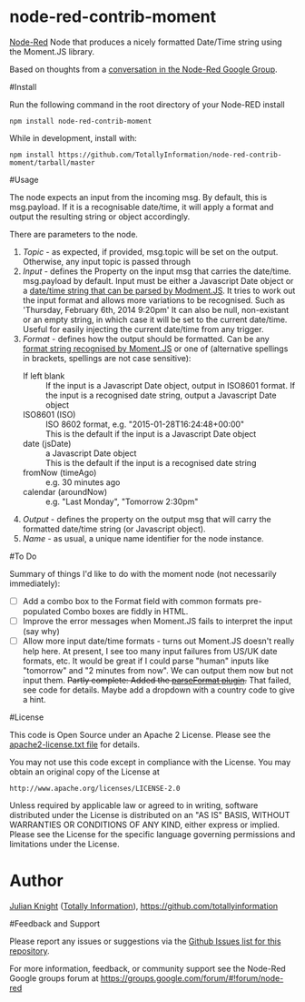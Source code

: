 # node-red-contrib-moment
[Node-Red](http://nodered.org) Node that produces a nicely formatted Date/Time string using the Moment.JS library.

Based on thoughts from a [conversation in the Node-Red Google Group](https://groups.google.com/d/msg/node-red/SXEGvfFLfQA/fhJCGBWvYEAJ).

#Install

Run the following command in the root directory of your Node-RED install

	npm install node-red-contrib-moment

While in development, install with:
   
    npm install https://github.com/TotallyInformation/node-red-contrib-moment/tarball/master

#Usage

The node expects an input from the incoming msg. By default, this is msg.payload. If it is a recognisable date/time, it will apply a format and output the resulting string or
object accordingly.

There are parameters to the node.

1. *Topic* - as expected, if provided, msg.topic will be set on the output. Otherwise, any input topic is passed through
2. *Input* - defines the Property on the input msg that carries the date/time. msg.payload by default.
   Input must be either a Javascript Date object or a [date/time string that can be parsed by Modment.JS](http://momentjs.com/docs/#/parsing/string/).
   It tries to work out the input format and allows more variations to be recognised. Such as 'Thursday, February 6th, 2014 9:20pm'
   It can also be null, non-existant or an empty string, in which case it will be set to the current date/time. Useful for easily injecting the
   current date/time from any trigger.
3. *Format* - defines how the output should be formatted.
   Can be any [format string recognised by Moment.JS](http://momentjs.com/docs/#/displaying/) or one of (alternative spellings in brackets, spellings are not case sensitive):
    <dl>
        <dt>If left blank</dt>
        <dd>If the input is a Javascript Date object, output in ISO8601 format. If the input is a recognised date string, output a Javascript Date object</dd>
        <dt>ISO8601 (ISO)</dt>
        <dd>ISO 8602 format, e.g. "2015-01-28T16:24:48+00:00"<br>This is the default if the input is a Javascript Date object</dd>
        <dt>date (jsDate)</dt>
        <dd>a Javascript Date object<br>This is the default if the input is a recognised date string</dd>
        <dt>fromNow (timeAgo)</dt>
        <dd>e.g. 30 minutes ago</dd>
        <dt>calendar (aroundNow)</dt>
        <dd>e.g. "Last Monday", "Tomorrow 2:30pm"</dd>
    </dl>
4. *Output* - defines the property on the output msg that will carry the formatted date/time string (or Javascript object).
5. *Name* - as usual, a unique name identifier for the node instance.

#To Do

Summary of things I'd like to do with the moment node (not necessarily immediately):

* [ ] Add a combo box to the Format field with common formats pre-populated
  Combo boxes are fiddly in HTML. 
* [ ] Improve the error messages when Moment.JS fails to interpret the input (say why)
* [ ] Allow more input date/time formats - turns out Moment.JS doesn't really help here. At present, I see too many input failures from US/UK date formats, etc.
  It would be great if I could parse "human" inputs like "tomorrow" and "2 minutes from now". We can output them now but not input them.
  ~~Partly complete: Added the [parseFormat plugin](https://github.com/gr2m/moment.parseFormat).~~ That failed, see code for details.
  Maybe add a dropdown with a country code to give a hint.

#License 

This code is Open Source under an Apache 2 License. Please see the [apache2-license.txt file](https://github.com/TotallyInformation/node-red-contrib-moment/apache2-license.txt) for details.

You may not use this code except in compliance with the License. You may obtain an original copy of the License at

    http://www.apache.org/licenses/LICENSE-2.0

Unless required by applicable law or agreed to in writing, software distributed under the License is distributed on an 
"AS IS" BASIS, WITHOUT WARRANTIES OR CONDITIONS OF ANY KIND, either express or implied. Please see the
License for the specific language governing permissions and limitations under the License.

# Author

[Julian Knight](https://uk.linkedin.com/in/julianknight2/) ([Totally Information](https://www.totallyinformation.com)), https://github.com/totallyinformation

#Feedback and Support

Please report any issues or suggestions via the [Github Issues list for this repository](https://github.com/TotallyInformation/node-red-contrib-moment/issues).

For more information, feedback, or community support see the Node-Red Google groups forum at https://groups.google.com/forum/#!forum/node-red